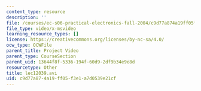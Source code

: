 ```yaml
---
content_type: resource
description: ''
file: /courses/ec-s06-practical-electronics-fall-2004/c9d77a874a19ff05f3e1a7d0539e21cf_lec12039.avi
file_type: video/x-msvideo
learning_resource_types: []
license: https://creativecommons.org/licenses/by-nc-sa/4.0/
ocw_type: OCWFile
parent_title: Project Video
parent_type: CourseSection
parent_uid: 13644f8f-5336-194f-60d9-2df9b34e9e8d
resourcetype: Other
title: lec12039.avi
uid: c9d77a87-4a19-ff05-f3e1-a7d0539e21cf
---
```

